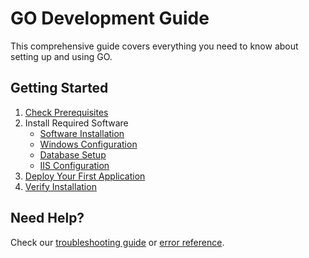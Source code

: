 # GO Development Guide

This comprehensive guide covers everything you need to know about setting up and using GO.

## Getting Started

1. [Check Prerequisites](prerequisites.md)
2. Install Required Software
   - [Software Installation](installation/software.md)
   - [Windows Configuration](installation/windows.md)
   - [Database Setup](installation/database.md)
   - [IIS Configuration](installation/iis.md)
3. [Deploy Your First Application](deployment/setup.md)
4. [Verify Installation](deployment/verification.md)

## Need Help?

Check our [troubleshooting guide](troubleshooting/common-issues.md) or [error reference](troubleshooting/error-reference.md).

